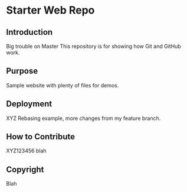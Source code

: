 # Starter Web Repo

## Introduction
Big trouble on Master
This repository is for showing how Git and GitHub work.

## Purpose
Sample website with plenty of files for demos.

## Deployment
XYZ
Rebasing example, more changes from my feature branch.

## How to Contribute
XYZ123456
blah

## Copyright
Blah
